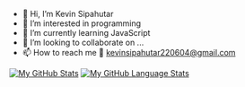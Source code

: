 - 👋 Hi, I’m Kevin Sipahutar
- 👀 I’m interested in programming
- 🌱 I’m currently learning JavaScript
- 💞️ I’m looking to collaborate on ...
- 📫 How to reach me 
      💌 kevinsipahutar220604@gmail.com

[![My GitHub Stats](https://github-readme-stats.vercel.app/api/?username=vinss-droid&count_private=true&theme=tokyonight&showicons=true)]()
[![My GitHub Language Stats](https://github-readme-stats.vercel.app/api/top-langs/?username=vinss-droid&langs_count=5&theme=tokyonight)]()


<!---
vinss-droid/vinss-droid is a ✨ special ✨ repository because its `README.md` (this file) appears on your GitHub profile.
You can click the Preview link to take a look at your changes.
--->
